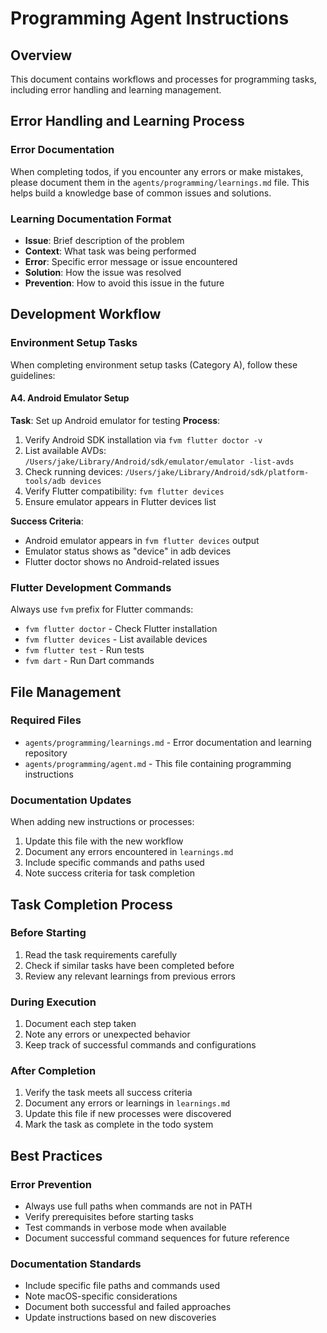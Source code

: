 # Programming Agent Instructions

## Overview
This document contains workflows and processes for programming tasks, including error handling and learning management.

## Error Handling and Learning Process

### Error Documentation
When completing todos, if you encounter any errors or make mistakes, please document them in the `agents/programming/learnings.md` file. This helps build a knowledge base of common issues and solutions.

### Learning Documentation Format
- **Issue**: Brief description of the problem
- **Context**: What task was being performed
- **Error**: Specific error message or issue encountered
- **Solution**: How the issue was resolved
- **Prevention**: How to avoid this issue in the future

## Development Workflow

### Environment Setup Tasks
When completing environment setup tasks (Category A), follow these guidelines:

#### A4. Android Emulator Setup
**Task**: Set up Android emulator for testing
**Process**:
1. Verify Android SDK installation via `fvm flutter doctor -v`
2. List available AVDs: `/Users/jake/Library/Android/sdk/emulator/emulator -list-avds`
3. Check running devices: `/Users/jake/Library/Android/sdk/platform-tools/adb devices`
4. Verify Flutter compatibility: `fvm flutter devices`
5. Ensure emulator appears in Flutter devices list

**Success Criteria**:
- Android emulator appears in `fvm flutter devices` output
- Emulator status shows as "device" in adb devices
- Flutter doctor shows no Android-related issues

### Flutter Development Commands
Always use `fvm` prefix for Flutter commands:
- `fvm flutter doctor` - Check Flutter installation
- `fvm flutter devices` - List available devices
- `fvm flutter test` - Run tests
- `fvm dart` - Run Dart commands

## File Management

### Required Files
- `agents/programming/learnings.md` - Error documentation and learning repository
- `agents/programming/agent.md` - This file containing programming instructions

### Documentation Updates
When adding new instructions or processes:
1. Update this file with the new workflow
2. Document any errors encountered in `learnings.md`
3. Include specific commands and paths used
4. Note success criteria for task completion

## Task Completion Process

### Before Starting
1. Read the task requirements carefully
2. Check if similar tasks have been completed before
3. Review any relevant learnings from previous errors

### During Execution
1. Document each step taken
2. Note any errors or unexpected behavior
3. Keep track of successful commands and configurations

### After Completion
1. Verify the task meets all success criteria
2. Document any errors or learnings in `learnings.md`
3. Update this file if new processes were discovered
4. Mark the task as complete in the todo system

## Best Practices

### Error Prevention
- Always use full paths when commands are not in PATH
- Verify prerequisites before starting tasks
- Test commands in verbose mode when available
- Document successful command sequences for future reference

### Documentation Standards
- Include specific file paths and commands used
- Note macOS-specific considerations
- Document both successful and failed approaches
- Update instructions based on new discoveries